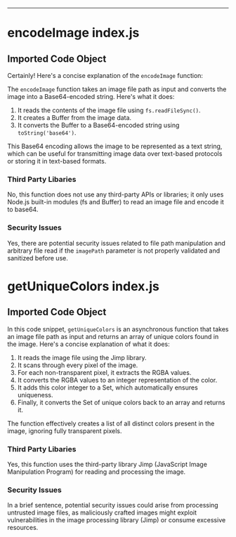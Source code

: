 
  
  
  
  
  
  
  
  
  
  

---
# encodeImage index.js
## Imported Code Object
Certainly! Here's a concise explanation of the `encodeImage` function:

The `encodeImage` function takes an image file path as input and converts the image into a Base64-encoded string. Here's what it does:

1. It reads the contents of the image file using `fs.readFileSync()`.
2. It creates a Buffer from the image data.
3. It converts the Buffer to a Base64-encoded string using `toString('base64')`.

This Base64 encoding allows the image to be represented as a text string, which can be useful for transmitting image data over text-based protocols or storing it in text-based formats.

### Third Party Libaries

No, this function does not use any third-party APIs or libraries; it only uses Node.js built-in modules (fs and Buffer) to read an image file and encode it to base64.

### Security Issues

Yes, there are potential security issues related to file path manipulation and arbitrary file read if the `imagePath` parameter is not properly validated and sanitized before use.

# getUniqueColors index.js
## Imported Code Object
In this code snippet, `getUniqueColors` is an asynchronous function that takes an image file path as input and returns an array of unique colors found in the image. Here's a concise explanation of what it does:

1. It reads the image file using the Jimp library.
2. It scans through every pixel of the image.
3. For each non-transparent pixel, it extracts the RGBA values.
4. It converts the RGBA values to an integer representation of the color.
5. It adds this color integer to a Set, which automatically ensures uniqueness.
6. Finally, it converts the Set of unique colors back to an array and returns it.

The function effectively creates a list of all distinct colors present in the image, ignoring fully transparent pixels.

### Third Party Libaries

Yes, this function uses the third-party library Jimp (JavaScript Image Manipulation Program) for reading and processing the image.

### Security Issues

In a brief sentence, potential security issues could arise from processing untrusted image files, as maliciously crafted images might exploit vulnerabilities in the image processing library (Jimp) or consume excessive resources.

  
  
  
  